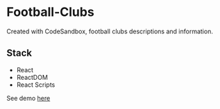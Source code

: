# Football-Clubs

Created with CodeSandbox, football clubs descriptions and information.

## Stack
 - React
 - ReactDOM
 - React Scripts

See demo <a href="https://kk1k5.csb.app/" target="_blank">here</a>
